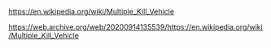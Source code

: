 https://en.wikipedia.org/wiki/Multiple_Kill_Vehicle

https://web.archive.org/web/20200914135539/https://en.wikipedia.org/wiki/Multiple_Kill_Vehicle
